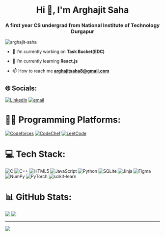 <h1 align="center">Hi 👋, I'm Arghajit Saha</h1>
<h3 align="center">A first year CS undergrad from National Institute of Technology Durgapur</h3>

<p align="left"> <img src="https://komarev.com/ghpvc/?username=arghajit-saha&label=Profile%20views&color=0e75b6&style=flat" alt="arghajit-saha" /> </p>

- 🔭 I’m currently working on **Task Bucket(EDC)**

- 🌱 I’m currently learning **React.js**

- 📫 How to reach me **arghajitsaha8@gmail.com**

## 🌐 Socials:
[![LinkedIn](https://img.shields.io/badge/LinkedIn-%230077B5.svg?logo=linkedin&logoColor=white)](https://linkedin.com/in/Arghajit-Saha) 
[![email](https://img.shields.io/badge/Email-D14836?logo=gmail&logoColor=white)](mailto:arghajitsaha8@gmail.com) 

# 👨‍💻 Programming Platforms:
[![Codeforces](https://img.shields.io/badge/Codeforces-%23323330.svg?style=for-the-badge&logo=codeforces&logoColor=yellow)](https://codeforces.com/profile/Arghajit)
[![CodeChef](https://img.shields.io/badge/CodeChef-EED6C4.svg?style=for-the-badge&logo=codechef&logoColor=4A2511)](https://www.codechef.com/users/blest_lice_65/)
[![LeetCode](https://img.shields.io/badge/LeetCode-5C5470.svg?style=for-the-badge&logo=leetcode&logoColor=FFA116)](https://leetcode.com/u/arghajitt/)


# 💻 Tech Stack:
![C](https://img.shields.io/badge/c-%2300599C.svg?style=for-the-badge&logo=c&logoColor=white) ![C++](https://img.shields.io/badge/c++-%2300599C.svg?style=for-the-badge&logo=c%2B%2B&logoColor=white) ![HTML5](https://img.shields.io/badge/html5-%23E34F26.svg?style=for-the-badge&logo=html5&logoColor=white) ![JavaScript](https://img.shields.io/badge/javascript-%23323330.svg?style=for-the-badge&logo=javascript&logoColor=%23F7DF1E) ![Python](https://img.shields.io/badge/python-3670A0?style=for-the-badge&logo=python&logoColor=ffdd54) ![SQLite](https://img.shields.io/badge/sqlite-%2307405e.svg?style=for-the-badge&logo=sqlite&logoColor=white) ![Jinja](https://img.shields.io/badge/jinja-white.svg?style=for-the-badge&logo=jinja&logoColor=black) ![Figma](https://img.shields.io/badge/figma-%23F24E1E.svg?style=for-the-badge&logo=figma&logoColor=white) ![NumPy](https://img.shields.io/badge/numpy-%23013243.svg?style=for-the-badge&logo=numpy&logoColor=white) ![PyTorch](https://img.shields.io/badge/PyTorch-%23EE4C2C.svg?style=for-the-badge&logo=PyTorch&logoColor=white) ![scikit-learn](https://img.shields.io/badge/scikit--learn-%23F7931E.svg?style=for-the-badge&logo=scikit-learn&logoColor=white)
# 📊 GitHub Stats:
![](https://github-readme-stats.vercel.app/api?username=Arghajit-Saha&theme=dark&hide_border=true&include_all_commits=false&count_private=false)
![](https://github-readme-stats.vercel.app/api/top-langs/?username=Arghajit-Saha&theme=dark&hide_border=true&include_all_commits=false&count_private=false&layout=compact)

---
[![](https://visitcount.itsvg.in/api?id=Arghajit-Saha&icon=1&color=0)](https://visitcount.itsvg.in)
